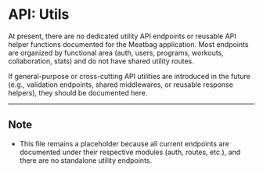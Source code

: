 # API: Utils

At present, there are no dedicated utility API endpoints or reusable API helper functions documented for the Meatbag application. Most endpoints are organized by functional area (auth, users, programs, workouts, collaboration, stats) and do not have shared utility routes.

If general-purpose or cross-cutting API utilities are introduced in the future (e.g., validation endpoints, shared middlewares, or reusable response helpers), they should be documented here.

---

## Note

- This file remains a placeholder because all current endpoints are documented under their respective modules (auth, routes, etc.), and there are no standalone utility endpoints.
